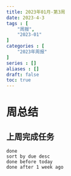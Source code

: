 ```yaml
---
title: 2023年01月-第3周
date: 2023-4-3
tags : [
	"周报",
	"2023-01"
]
categories : [
	"2023年周报"
]
series : []
aliases : []
draft: false
toc: true
---
```

# 周总结

## 上周完成任务
```tasks
done
sort by due desc
done before today
done after 1 week ago
```



